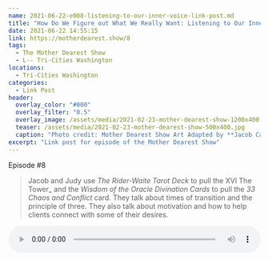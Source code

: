 ```yaml
---
name: 2021-06-22-e008-listening-to-our-inner-voice-link-post.md
title: "How Do We Figure out What We Really Want: Listening to Our Inner Voice [Link Post]"
date: 2021-06-22 14:55:15
link: https://motherdearest.show/8
tags:
  - The Mother Dearest Show
  - L-- Tri-Cities Washington
locations: 
  - Tri-Cities Washington
categories:
  - Link Post
header:
  overlay_color: "#000"
  overlay_filter: "0.5"
  overlay_image: /assets/media/2021-02-23-mother-dearest-show-1200x400.jpg
  teaser: /assets/media/2021-02-23-mother-dearest-show-500x400.jpg
  caption: "Photo credit: Mother Dearest Show Art Adapted by **Jacob Campbell**."
excerpt: "Link post for episode of the Mother Dearest Show"
---
```


<i class="fas fa-microphone-alt"></i> Episode #8

> Jacob and Judy use _The Rider-Waite Tarot Deck_ to pull the XVI The Tower_ and the _Wisdom of the Oracle Divination Cards_ to pull the _33 Chaos and Conflict_ card. They talk about times of transition and the principle of three. They also talk about motivation and how to help clients connect with some of their desires.

<audio controls="controls" style="width:100%; ">
    <source src="https://traffic.libsyn.com/secure/motherdearest/e008-listening-to-our-inner-voice.mp3" type="audio/mpeg">
    Your browser does not support the HTML5 Audio element.
</audio>